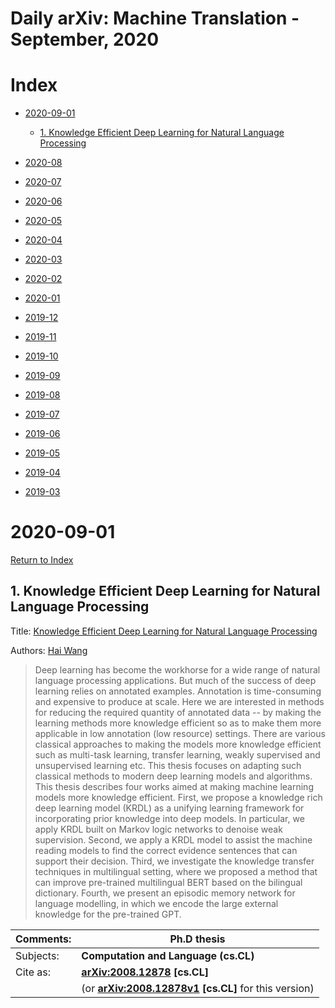 # Daily arXiv: Machine Translation - September, 2020

# Index


- [2020-09-01](#2020-09-01)

  - [1. Knowledge Efficient Deep Learning for Natural Language Processing](#2020-09-01-1)
- [2020-08](https://github.com/SFFAI-AIKT/AIKT-Natural_Language_Processing/blob/master/Daily_arXiv/AIKT-MT-Daily_arXiv-2020-08.md)
- [2020-07](https://github.com/SFFAI-AIKT/AIKT-Natural_Language_Processing/blob/master/Daily_arXiv/AIKT-MT-Daily_arXiv-2020-07.md)
- [2020-06](https://github.com/SFFAI-AIKT/AIKT-Natural_Language_Processing/blob/master/Daily_arXiv/AIKT-MT-Daily_arXiv-2020-06.md)
- [2020-05](https://github.com/SFFAI-AIKT/AIKT-Natural_Language_Processing/blob/master/Daily_arXiv/AIKT-MT-Daily_arXiv-2020-05.md)
- [2020-04](https://github.com/SFFAI-AIKT/AIKT-Natural_Language_Processing/blob/master/Daily_arXiv/AIKT-MT-Daily_arXiv-2020-04.md)
- [2020-03](https://github.com/SFFAI-AIKT/AIKT-Natural_Language_Processing/blob/master/Daily_arXiv/AIKT-MT-Daily_arXiv-2020-03.md)
- [2020-02](https://github.com/SFFAI-AIKT/AIKT-Natural_Language_Processing/blob/master/Daily_arXiv/AIKT-MT-Daily_arXiv-2020-02.md)
- [2020-01](https://github.com/SFFAI-AIKT/AIKT-Natural_Language_Processing/blob/master/Daily_arXiv/AIKT-MT-Daily_arXiv-2020-01.md)
- [2019-12](https://github.com/SFFAI-AIKT/AIKT-Natural_Language_Processing/blob/master/Daily_arXiv/AIKT-MT-Daily_arXiv-2019-12.md)
- [2019-11](https://github.com/SFFAI-AIKT/AIKT-Natural_Language_Processing/blob/master/Daily_arXiv/AIKT-MT-Daily_arXiv-2019-11.md)
- [2019-10](https://github.com/SFFAI-AIKT/AIKT-Natural_Language_Processing/blob/master/Daily_arXiv/AIKT-MT-Daily_arXiv-2019-10.md)
- [2019-09](https://github.com/SFFAI-AIKT/AIKT-Natural_Language_Processing/blob/master/Daily_arXiv/AIKT-MT-Daily_arXiv-2019-09.md)
- [2019-08](https://github.com/SFFAI-AIKT/AIKT-Natural_Language_Processing/blob/master/Daily_arXiv/AIKT-MT-Daily_arXiv-2019-08.md)
- [2019-07](https://github.com/SFFAI-AIKT/AIKT-Natural_Language_Processing/blob/master/Daily_arXiv/AIKT-MT-Daily_arXiv-2019-07.md)
- [2019-06](https://github.com/SFFAI-AIKT/AIKT-Natural_Language_Processing/blob/master/Daily_arXiv/AIKT-MT-Daily_arXiv-2019-06.md)
- [2019-05](https://github.com/SFFAI-AIKT/AIKT-Natural_Language_Processing/blob/master/Daily_arXiv/AIKT-MT-Daily_arXiv-2019-05.md)
- [2019-04](https://github.com/SFFAI-AIKT/AIKT-Natural_Language_Processing/blob/master/Daily_arXiv/AIKT-MT-Daily_arXiv-2019-04.md)
- [2019-03](https://github.com/SFFAI-AIKT/AIKT-Natural_Language_Processing/blob/master/Daily_arXiv/AIKT-MT-Daily_arXiv-2019-03.md)



# 2020-09-01

[Return to Index](#Index)



<h2 id="2020-09-01-1">1. Knowledge Efficient Deep Learning for Natural Language Processing</h2>

Title: [Knowledge Efficient Deep Learning for Natural Language Processing](https://arxiv.org/abs/2008.12878)

Authors: [Hai Wang](https://arxiv.org/search/cs?searchtype=author&query=Wang%2C+H)

> Deep learning has become the workhorse for a wide range of natural language processing applications. But much of the success of deep learning relies on annotated examples. Annotation is time-consuming and expensive to produce at scale. Here we are interested in methods for reducing the required quantity of annotated data -- by making the learning methods more knowledge efficient so as to make them more applicable in low annotation (low resource) settings. There are various classical approaches to making the models more knowledge efficient such as multi-task learning, transfer learning, weakly supervised and unsupervised learning etc. This thesis focuses on adapting such classical methods to modern deep learning models and algorithms.
> This thesis describes four works aimed at making machine learning models more knowledge efficient. First, we propose a knowledge rich deep learning model (KRDL) as a unifying learning framework for incorporating prior knowledge into deep models. In particular, we apply KRDL built on Markov logic networks to denoise weak supervision. Second, we apply a KRDL model to assist the machine reading models to find the correct evidence sentences that can support their decision. Third, we investigate the knowledge transfer techniques in multilingual setting, where we proposed a method that can improve pre-trained multilingual BERT based on the bilingual dictionary. Fourth, we present an episodic memory network for language modelling, in which we encode the large external knowledge for the pre-trained GPT.

| Comments: | Ph.D thesis                                                  |
| --------- | ------------------------------------------------------------ |
| Subjects: | **Computation and Language (cs.CL)**                         |
| Cite as:  | **[arXiv:2008.12878](https://arxiv.org/abs/2008.12878) [cs.CL]** |
|           | (or **[arXiv:2008.12878v1](https://arxiv.org/abs/2008.12878v1) [cs.CL]** for this version) |

